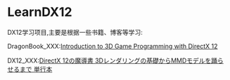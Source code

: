 # LearnDX12
DX12学习项目,主要是根据一些书籍、博客等学习:

DragonBook_XXX:[Introduction to 3D Game Programming with DirectX 12](https://www.amazon.com/Introduction-3D-Game-Programming-DirectX/dp/1942270062)

DX12_XXX:[DirectX 12の魔導書 3Dレンダリングの基礎からMMDモデルを踊らせるまで 単行本](https://www.amazon.co.jp/DirectX-12%E3%81%AE%E9%AD%94%E5%B0%8E%E6%9B%B8-3D%E3%83%AC%E3%83%B3%E3%83%80%E3%83%AA%E3%83%B3%E3%82%B0%E3%81%AE%E5%9F%BA%E7%A4%8E%E3%81%8B%E3%82%89MMD%E3%83%A2%E3%83%87%E3%83%AB%E3%82%92%E8%B8%8A%E3%82%89%E3%81%9B%E3%82%8B%E3%81%BE%E3%81%A7-%E5%B7%9D%E9%87%8E-%E7%AB%9C%E4%B8%80/dp/4798161934)